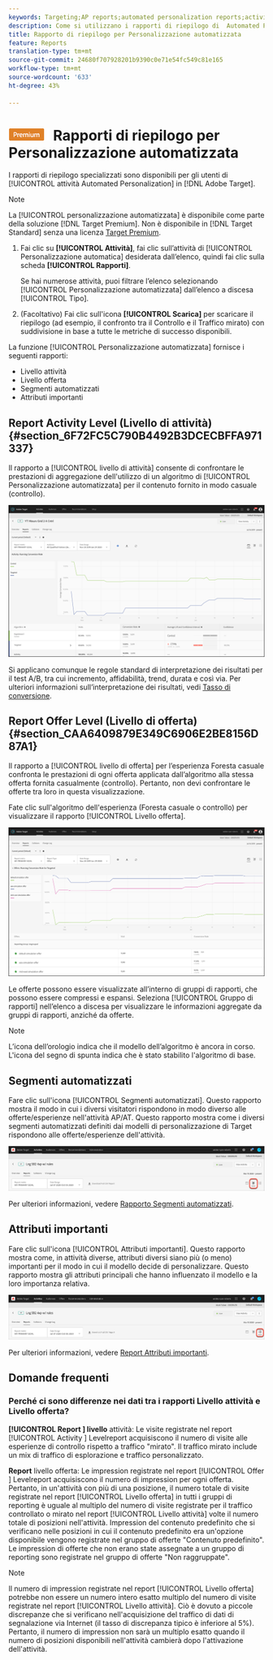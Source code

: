 ```yaml
---
keywords: Targeting;AP reports;automated personalization reports;activity level report;offer level report;offer detail report;faq
description: Come si utilizzano i rapporti di riepilogo di  Automated Personalization?
title: Rapporto di riepilogo per Personalizzazione automatizzata
feature: Reports
translation-type: tm+mt
source-git-commit: 24680f707928201b9390c0e71e54fc549c81e165
workflow-type: tm+mt
source-wordcount: '633'
ht-degree: 43%

---
```



# ![PREMIUM](/help/assets/premium.png) Rapporti di riepilogo per Personalizzazione automatizzata

I rapporti di riepilogo specializzati sono disponibili per gli utenti di [!UICONTROL  attività Automated Personalization] in [!DNL Adobe Target].

>[!NOTE]
>
>La [!UICONTROL personalizzazione automatizzata] è disponibile come parte della soluzione [!DNL Target Premium]. Non è disponibile in [!DNL Target Standard] senza una licenza [Target Premium](/help/c-intro/intro.md#premium).

1. Fai clic su **[!UICONTROL Attività]**, fai clic sull’attività di [!UICONTROL Personalizzazione automatica] desiderata dall’elenco, quindi fai clic sulla scheda **[!UICONTROL Rapporti]**.

   Se hai numerose attività, puoi filtrare l’elenco selezionando [!UICONTROL Personalizzazione automatizzata] dall’elenco a discesa [!UICONTROL Tipo].

1. (Facoltativo) Fai clic sull&#39;icona **[!UICONTROL Scarica]** per scaricare il riepilogo (ad esempio, il confronto tra il Controllo e il Traffico mirato) con suddivisione in base a tutte le metriche di successo disponibili.

La funzione [!UICONTROL Personalizzazione automatizzata] fornisce i seguenti rapporti:

* Livello attività
* Livello offerta
* Segmenti automatizzati
* Attributi importanti

## Report Activity Level (Livello di attività){#section_6F72FC5C790B4492B3DCECBFFA971337}

Il rapporto a [!UICONTROL livello di attività] consente di confrontare le prestazioni di aggregazione dell&#39;utilizzo di un algoritmo di [!UICONTROL Personalizzazione automatizzata] per il contenuto fornito in modo casuale (controllo).

![Rapporto a livello di attività](/help/c-reports/assets/box_plot_ap.png)

Si applicano comunque le regole standard di interpretazione dei risultati per il test A/B, tra cui incremento, affidabilità, trend, durata e così via. Per ulteriori informazioni sull’interpretazione dei risultati, vedi [Tasso di conversione](/help/c-reports/conversion-rate.md#concept_2D9FEDE8F94A485DAC86D611BFBDC844).

## Report Offer Level (Livello di offerta){#section_CAA6409879E349C6906E2BE8156D87A1}

Il rapporto a [!UICONTROL livello di offerta] per l’esperienza Foresta casuale confronta le prestazioni di ogni offerta applicata dall’algoritmo alla stessa offerta fornita casualmente (controllo). Pertanto, non devi confrontare le offerte tra loro in questa visualizzazione.

Fate clic sull&#39;algoritmo dell&#39;esperienza (Foresta casuale o controllo) per visualizzare il rapporto [!UICONTROL Livello offerta].

![](assets/ap_OfferLevelRpt.png)

Le offerte possono essere visualizzate all’interno di gruppi di rapporti, che possono essere compressi e espansi. Seleziona [!UICONTROL Gruppo di rapporti] nell’elenco a discesa per visualizzare le informazioni aggregate da gruppi di rapporti, anziché da offerte.

>[!NOTE]
>
>L’icona dell’orologio indica che il modello dell’algoritmo è ancora in corso. L&#39;icona del segno di spunta indica che è stato stabilito l&#39;algoritmo di base.

## Segmenti automatizzati

Fare clic sull&#39;icona [!UICONTROL Segmenti automatizzati]. Questo rapporto mostra il modo in cui i diversi visitatori rispondono in modo diverso alle offerte/esperienze nell&#39;attività AP/AT. Questo rapporto mostra come i diversi segmenti automatizzati definiti dai modelli di personalizzazione di Target rispondono alle offerte/esperienze dell&#39;attività.

![Icona segmenti automatizzati](/help/c-reports/assets/icon-automated-sements-ap.png)

Per ulteriori informazioni, vedere [Rapporto Segmenti automatizzati](/help/c-reports/c-personalization-insights-reports/automated-segments-report.md).

## Attributi importanti

Fare clic sull&#39;icona [!UICONTROL Attributi importanti]. Questo rapporto mostra come, in attività diverse, attributi diversi siano più (o meno) importanti per il modo in cui il modello decide di personalizzare. Questo rapporto mostra gli attributi principali che hanno influenzato il modello e la loro importanza relativa.

![Icona importanti attributi](/help/c-reports/assets/icon-important-attributes-ap.png)

Per ulteriori informazioni, vedere [Report Attributi importanti](/help/c-reports/c-personalization-insights-reports/important-attributes-report.md).

## Domande frequenti 

### Perché ci sono differenze nei dati tra i rapporti Livello attività e Livello offerta?

**[!UICONTROL Report ] livello** attività: Le visite registrate nel report  [!UICONTROL Activity ] Levelreport acquisiscono il numero di visite alle esperienze di controllo rispetto a traffico &quot;mirato&quot;. Il traffico mirato include un mix di traffico di esplorazione e traffico personalizzato.

**Report** livello offerta: Le impression registrate nel report  [!UICONTROL Offer ] Levelreport acquisiscono il numero di impression per ogni offerta. Pertanto, in un&#39;attività con più di una posizione, il numero totale di visite registrate nel report [!UICONTROL Livello offerta] in tutti i gruppi di reporting è uguale al multiplo del numero di visite registrate per il traffico controllato o mirato nel report [!UICONTROL Livello attività] volte il numero totale di posizioni nell&#39;attività. Impression del contenuto predefinito che si verificano nelle posizioni in cui il contenuto predefinito era un&#39;opzione disponibile vengono registrate nel gruppo di offerte &quot;Contenuto predefinito&quot;. Le impression di offerte che non erano state assegnate a un gruppo di reporting sono registrate nel gruppo di offerte &quot;Non raggruppate&quot;.

>[!NOTE]
>
>Il numero di impression registrate nel report [!UICONTROL Livello offerta] potrebbe non essere un numero intero esatto multiplo del numero di visite registrate nel report [!UICONTROL Livello attività]. Ciò è dovuto a piccole discrepanze che si verificano nell&#39;acquisizione del traffico di dati di segnalazione via Internet (il tasso di discrepanza tipico è inferiore al 5%). Pertanto, il numero di impression non sarà un multiplo esatto quando il numero di posizioni disponibili nell&#39;attività cambierà dopo l&#39;attivazione dell&#39;attività.
